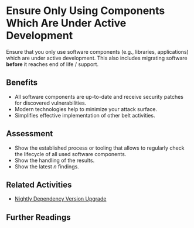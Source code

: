 # Ensure Only Using Components Which Are Under Active Development

Ensure that you only use software components (e.g., libraries, applications) which are under active development. This also includes migrating software **before** it reaches end of life / support.

## Benefits

- All software components are up-to-date and receive security patches for discovered vulnerabilities.
- Modern technologies help to minimize your attack surface.
- Simplifies effective implementation of other belt activities.

## Assessment

- Show the established process or tooling that allows to regularly check the lifecycle of all used software components.
- Show the handling of the results.
- Show the latest *n* findings.

## Related Activities

- [Nightly Dependency Version Upgrade](nightly-dependency-version-upgrade.md)

## Further Readings
